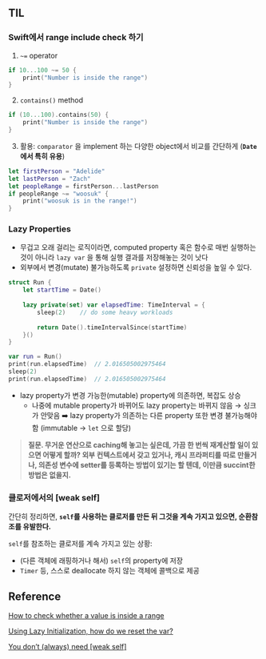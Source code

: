 ﻿## TIL

### Swift에서 range include check 하기

1. `~=` operator
```swift
if 10...100 ~= 50 {
    print("Number is inside the range")
}
```

2. `contains()` method
```swift
if (10...100).contains(50) {
    print("Number is inside the range")
}
```

3. 활용: `comparator` 을 implement 하는 다양한 object에서 비교를 간단하게 (**`Date` 에서 특히 유용**)

```swift
let firstPerson = "Adelide"
let lastPerson = "Zach"
let peopleRange = firstPerson...lastPerson
if peopleRange ~= "woosuk" {
	print("woosuk is in the range!")
}
```

### Lazy Properties

-   무겁고 오래 걸리는 로직이라면, computed property 혹은 함수로 매번 실행하는 것이 아니라 `lazy var` 을 통해 실행 결과를 저장해놓는 것이 낫다
-   외부에서 변경(mutate) 불가능하도록 `private` 설정하면 신뢰성을 높일 수 있다.
    
```swift
struct Run {
	let startTime = Date()
	
    lazy private(set) var elapsedTime: TimeInterval = {
        sleep(2)    // do some heavy workloads
        
        return Date().timeIntervalSince(startTime)
    }()
}

var run = Run()
print(run.elapsedTime)	// 2.016505002975464
sleep(2)
print(run.elapsedTime)	// 2.016505002975464
```
    
-   lazy property가 변경 가능한(mutable) property에 의존하면, 복잡도 상승
    -   나중에 mutable property가 바뀌어도 lazy property는 바뀌지 않음 → 싱크가 안맞음
	➡️ lazy property가 의존하는 다른 property 또한 변경 불가능해야 함 (immutable → `let` 으로 할당)

> **질문. 무거운 연산으로 caching해 놓고는 싶은데, 가끔 한 번씩 재계산할 일이 있으면 어떻게 할까? 외부 컨텍스트에서 갖고 있거나, 캐시 프라퍼티를 따로 만들거나, 의존성 변수에 setter를 등록하는 방법이 있기는 할 텐데, 이만큼 succint한 방법은 없을지.**

### 클로저에서의 [weak self]
간단히 정리하면, **`self`를 사용하는 클로저를 만든 뒤 그것을 계속 가지고 있으면, 순환참조를 유발한다.**

`self`를 참조하는 클로저를 계속 가지고 있는 상황:
- (다른 객체에 래핑하거나 해서) `self`의 property에 저장
- `Timer` 등, 스스로 deallocate 하지 않는 객체에 콜백으로 제공

## Reference

[How to check whether a value is inside a range](https://www.hackingwithswift.com/articles/90/how-to-check-whether-a-value-is-inside-a-range)

[Using Lazy Initialization, how do we reset the var?](https://developer.apple.com/forums/thread/15735)

[You don’t (always) need [weak self]](https://velog.io/@haanwave/Article-You-dont-always-need-weak-self)